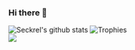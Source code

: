 ### Hi there 👋

![Seckrel's github stats](https://github-readme-stats.vercel.app/api?username=Seckrel&count_private=true&show_icons=true&theme=nord&hide=stars)
![Trophies](https://github-profile-trophy.vercel.app/?username=Seckrel&row=4&column=4&theme=oldie&margin-w=8&margin-h=3)<br />
<a href="[https://github.com/anuraghazra/github-readme-stats](https://github-readme-stats.vercel.app/api/top-langs/?username=Seckrel&langs_count=5&theme=nord&layout=compact&size_weight=0.5&count_weight=0.5&hide=jupyter%20notebook)">
  <img align="center" src="[https://github-readme-stats.vercel.app/api/pin/?username=anuraghazra&repo=github-readme-stats](https://github-readme-stats.vercel.app/api/top-langs/?username=Seckrel&langs_count=5&theme=nord&layout=compact&size_weight=0.5&count_weight=0.5&hide=jupyter%20notebook)" />
</a>
<!-- ![Top Langs](https://github-readme-stats.vercel.app/api/top-langs/?username=Seckrel&langs_count=5&theme=nord&layout=compact&size_weight=0.5&count_weight=0.5&hide=jupyter%20notebook) -->
